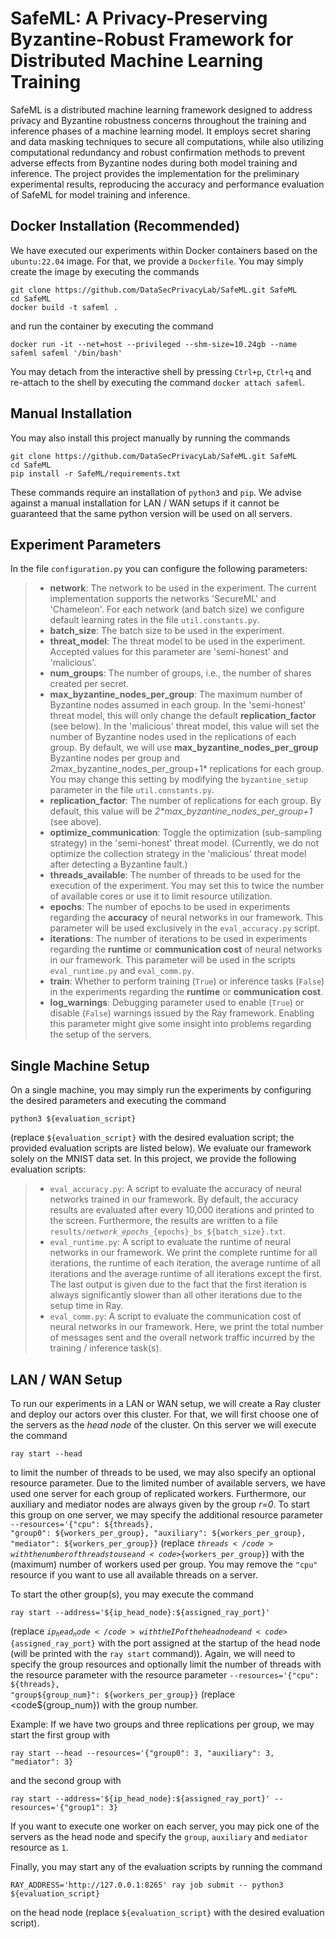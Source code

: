 # SafeML: A Privacy-Preserving Byzantine-Robust Framework for Distributed Machine Learning Training

SafeML is a distributed machine learning framework designed to address privacy and Byzantine robustness concerns throughout the training and inference phases of a machine learning model. It employs secret sharing and data masking techniques to secure all computations, while also utilizing computational redundancy and robust confirmation methods to prevent adverse effects from Byzantine nodes during both model training and inference. The project provides the implementation for the preliminary experimental results, reproducing the accuracy and performance evaluation of SafeML for model training and inference.

## Docker Installation (Recommended)

We have executed our experiments within Docker containers based on the <code>ubuntu:22.04</code> image. For that, we 
provide a <code>Dockerfile</code>. You may simply create the image by executing the commands

```
git clone https://github.com/DataSecPrivacyLab/SafeML.git SafeML
cd SafeML
docker build -t safeml .
```

and run the container by executing the command

```
docker run -it --net=host --privileged --shm-size=10.24gb --name safeml safeml '/bin/bash'
```

You may detach from the interactive shell by pressing <code>Ctrl+p</code>, <code>Ctrl+q</code> and re-attach to the shell 
by executing the command <code>docker attach safeml</code>.

## Manual Installation

You may also install this project manually by running the commands

```
git clone https://github.com/DataSecPrivacyLab/SafeML.git SafeML
cd SafeML
pip install -r SafeML/requirements.txt
```

These commands require an installation of <code>python3</code> and <code>pip</code>. We advise against a manual installation
for LAN / WAN setups if it cannot be guaranteed that the same python version will be used on all servers. 

## Experiment Parameters

In the file <code>configuration.py</code> you can configure the following parameters:

> - **network**: The network to be used in the experiment. The current implementation supports the networks 'SecureML'
    and 'Chameleon'. For each network (and batch size) we configure default learning rates in the file <code>util.constants.py</code>.
> - **batch_size**: The batch size to be used in the experiment.
> - **threat_model**: The threat model to be used in the experiment. Accepted values for this parameter are 'semi-honest'
    and 'malicious'.
> - **num_groups**: The number of groups, i.e., the number of shares created per secret.
> - **max_byzantine_nodes_per_group**: The maximum number of Byzantine nodes assumed in each group. In the 'semi-honest'
    threat model, this will only change the default **replication_factor** (see below). In the 'malicious' threat model, 
    this value will set the number of Byzantine nodes used in the replications of each group. By default, we will use 
    **max_byzantine_nodes_per_group** Byzantine nodes per group and *2*max_byzantine_nodes_per_group+1* replications 
    for each group. You may change this setting by modifying the <code>byzantine_setup</code> parameter in the file 
    <code>util.constants.py</code>.
> - **replication_factor**: The number of replications for each group. By default, this value will be *2\*max_byzantine_nodes_per_group+1*
    (see above).
> - **optimize_communication**: Toggle the optimization (sub-sampling strategy) in the 'semi-honest' threat model. (Currently,
    we do not optimize the collection strategy in the 'malicious' threat model after detecting a Byzantine fault.)
> - **threads_available**: The number of threads to be used for the execution of the experiment. You may set this to twice
    the number of available cores or use it to limit resource utilization.  
> - **epochs**: The number of epochs to be used in experiments regarding the **accuracy** of neural networks in our framework.
    This parameter will be used exclusively in the <code>eval_accuracy.py</code> script.
> - **iterations**: The number of iterations to be used in experiments regarding the **runtime** or **communication cost**
    of neural networks in our framework. This parameter will be used in the scripts <code>eval_runtime.py</code> and 
    <code>eval_comm.py</code>.
> - **train**: Whether to perform training (<code>True</code>) or inference tasks (<code>False</code>) in the experiments
    regarding the **runtime** or **communication cost**.
> - **log_warnings**: Debugging parameter used to enable (<code>True</code>) or disable (<code>False</code>) warnings issued 
    by the Ray framework. Enabling this parameter might give some insight into problems regarding the setup of the servers. 

## Single Machine Setup

On a single machine, you may simply run the experiments by configuring the desired parameters and executing the command

```
python3 ${evaluation_script}
```

(replace <code>${evaluation_script}</code> with the desired evaluation script; the provided evaluation scripts are listed below). We 
evaluate our framework solely on the MNIST data set. In this project, we provide the following evaluation scripts:

> - <code>eval_accuracy.py</code>: A script to evaluate the accuracy of neural networks trained in our framework. By default,
    the accuracy results are evaluated after every 10,000 iterations and printed to the screen. Furthermore, the results 
    are written to a file <code>results/${network}\_epochs\_${epochs}\_bs_${batch_size}.txt</code>.
> - <code>eval_runtime.py</code>: A script to evaluate the runtime of neural networks in our framework. We print the complete
    runtime for all iterations, the runtime of each iteration, the average runtime of all iterations and the average runtime
    of all iterations except the first. The last output is given due to the fact that the first iteration is always significantly
    slower than all other iterations due to the setup time in Ray.
> - <code>eval_comm.py</code>: A script to evaluate the communication cost of neural networks in our framework. Here, we
    print the total number of messages sent and the overall network traffic incurred by the training / inference task(s).

## LAN / WAN Setup

To run our experiments in a LAN or WAN setup, we will create a Ray cluster and deploy our actors over this cluster. For 
that, we will first choose one of the servers as the *head node* of the cluster. On this server we will execute the command

```
ray start --head
```

to limit the number of threads to be used, we may also specify an optional resource parameter. Due to  the limited number 
of available servers, we have used one server for each group of replicated workers. Furthermore, our auxiliary and mediator
nodes are always given by the group *r=0*. To start this group on one server, we may specify the additional resource parameter
<code>--resources='{"cpu": ${threads}, "group0": ${workers_per_group}, "auxiliary": ${workers_per_group}, "mediator": ${workers_per_group}}</code> 
(replace <code>${threads}</code> with the number of threads to use and <code>${workers_per_group}</code>) with the (maximum)
number of workers used per group. You may remove the <code>"cpu"</code> resource if you want to use all available threads on
a server.

To start the other group(s), you may execute the command

```
ray start --address='${ip_head_node}:${assigned_ray_port}'
```

(replace <code>${ip_head_node}</code> with the IP of the head node and <code>${assigned_ray_port}</code> with the port
assigned at the startup of the head node (will be printed with the <code>ray start</code> command)). Again, we will need
to specify the group resources and optionally limit the number of threads with the resource parameter with the resource 
parameter 
<code>--resources='{"cpu": ${threads}, "group${group_num}": ${workers_per_group}}</code> (replace <code${group_num}</code>)
with the group number.

Example: If we have two groups and three replications per group, we may start the first group with

```
ray start --head --resources='{"group0": 3, "auxiliary": 3, "mediator": 3}
```

and the second group with 

```
ray start --address='${ip_head_node}:${assigned_ray_port}' --resources='{"group1": 3}
```

If you want to execute one worker on each server, you may pick one of the servers as the head node and specify the 
<code>group</code>, <code>auxiliary</code> and <code>mediator</code> resource as <code>1</code>.

Finally, you may start any of the evaluation scripts by running the command

```
RAY_ADDRESS='http://127.0.0.1:8265' ray job submit -- python3 ${evaluation_script}
```

on the head node (replace <code>${evaluation_script}</code> with the desired evaluation script).

